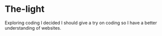 # The-light
Exploring coding
I decided I should give a try on coding so I have a better understanding of websites.
